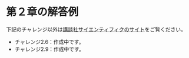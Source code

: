 # 第２章の解答例  
下記のチャレンジ以外は[講談社サイエンティフィクのサイト](https://www.kspub.co.jp/download/9784065386163-1.pdf)をご覧ください。
- チャレンジ2.6：作成中です。
- チャレンジ2.9：作成中です。
